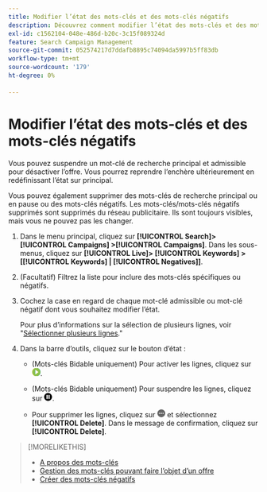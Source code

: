 ```yaml
---
title: Modifier l’état des mots-clés et des mots-clés négatifs
description: Découvrez comment modifier l’état des mots-clés et des mots-clés négatifs.
exl-id: c1562104-048e-486d-b20c-3c15f089324d
feature: Search Campaign Management
source-git-commit: 052574217d7ddafb8895c74094da5997b5ff83db
workflow-type: tm+mt
source-wordcount: '179'
ht-degree: 0%

---
```


# Modifier l’état des mots-clés et des mots-clés négatifs

Vous pouvez suspendre un mot-clé de recherche principal et admissible pour désactiver l’offre. Vous pourrez reprendre l’enchère ultérieurement en redéfinissant l’état sur principal.

Vous pouvez également supprimer des mots-clés de recherche principal ou en pause ou des mots-clés négatifs. Les mots-clés/mots-clés négatifs supprimés sont supprimés du réseau publicitaire. Ils sont toujours visibles, mais vous ne pouvez pas les changer.

1. Dans le menu principal, cliquez sur **[!UICONTROL Search]> [!UICONTROL Campaigns] >[!UICONTROL Campaigns]**. Dans les sous-menus, cliquez sur **[!UICONTROL Live]> [!UICONTROL Keywords] > \[[!UICONTROL Keywords] \| [!UICONTROL Negatives]\]**.

1. (Facultatif) Filtrez la liste pour inclure des mots-clés spécifiques ou négatifs.

1. Cochez la case en regard de chaque mot-clé admissible ou mot-clé négatif dont vous souhaitez modifier l’état.

   Pour plus d’informations sur la sélection de plusieurs lignes, voir &quot;[Sélectionner plusieurs lignes](/help/search-social-commerce/common-tasks/navigation-editing-selection/multiple-rows-select.md).&quot;

1. Dans la barre d’outils, cliquez sur le bouton d’état :

   * (Mots-clés Bidable uniquement) Pour activer les lignes, cliquez sur ![Activer](/help/search-social-commerce/assets/activate.png "Activer").

   * (Mots-clés Bidable uniquement) Pour suspendre les lignes, cliquez sur ![Pause](/help/search-social-commerce/assets/pause.png "Pause").

   * Pour supprimer les lignes, cliquez sur ![Plus](/help/search-social-commerce/assets/more.png "Plus") et sélectionnez **[!UICONTROL Delete]**. Dans le message de confirmation, cliquez sur **[!UICONTROL Delete]**.

>[!MORELIKETHIS]
>
>* [A propos des mots-clés](keyword-about.md)
>* [Gestion des mots-clés pouvant faire l’objet d’un offre](keyword-manage.md)
>* [Créer des mots-clés négatifs](keyword-negative-create.md)
